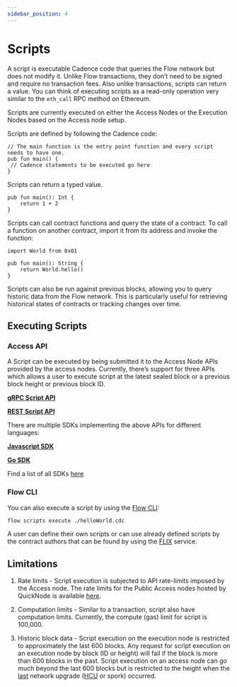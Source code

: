 ```yaml
---
sidebar_position: 4
---
```


# Scripts

A script is executable Cadence code that queries the Flow network but does not modify it. Unlike Flow transactions, they don’t need to be signed and require no transaction fees. Also unlike transactions, scripts can return a value. You can think of executing scripts as a read-only operation very similar to the `eth_call` RPC method on Ethereum. 

Scripts are currently executed on either the Access Nodes or the Execution Nodes based on the Access node setup.

Scripts are defined by following the Cadence code:

```cadence
// The main function is the entry point function and every script needs to have one.
pub fun main() {
 // Cadence statements to be executed go here
}
```

Scripts can return a typed value.

```cadence
pub fun main(): Int {
	return 1 + 2
}
```

Scripts can call contract functions and query the state of a contract. To call a function on another contract, import it from its address and invoke the function:

```cadence
import World from 0x01

pub fun main(): String {
	return World.hello()
}
```

Scripts can also be run against previous blocks, allowing you to query historic data from the Flow network. This is particularly useful for retrieving historical states of contracts or tracking changes over time.

## Executing Scripts

### Access API

A Script can be executed by being submitted it to the Access Node APIs provided by the access nodes. Currently, there’s support for three APIs which allows a user to execute script at the latest sealed block or a previous block height or previous block ID.

[**gRPC Script API**](../../networks/node-ops/access-onchain-data/access-nodes/accessing-data/access-api.md#scripts)

[**REST Script API**](/http-api#tag/Scripts)

There are multiple SDKs implementing the above APIs for different languages:

[**Javascript SDK**](../../tools/clients/fcl-js/index.md)

[**Go SDK**](../../tools/clients/flow-go-sdk/index.mdx)

Find a list of all SDKs [here](../../tools/clients/index.md)

### Flow CLI

You can also execute a script by using the [Flow CLI](../../tools/flow-cli/scripts/execute-scripts):

```sh
flow scripts execute ./helloWorld.cdc
```

A user can define their own scripts or can use already defined scripts by the contract authors that can be found by using the [FLIX](../../tools/flow-cli/flix) service.

## Limitations

1. Rate limits - Script execution is subjected to API rate-limits imposed by the Access node. The rate limits for the Public Access nodes hosted by QuickNode is available [here](https://www.quicknode.com/docs/flow#endpoint-rate-limits).

2. Computation limits - Similar to a transaction, script also have computation limits. Currently, the compute (gas) limit for script is 100,000.

3. Historic block data - Script execution on the execution node is restricted to approximately the last 600 blocks. Any request for script execution on an execution node by block (ID or height) will fail if the block is more than 600 blocks in the past. Script execution on an access node can go much beyond the last 600 blocks but is restricted to the height when the [last](https://developers.flow.com/networks/node-ops/node-operation/past-sporks) network upgrade ([HCU](https://developers.flow.com/networks/node-ops/node-operation/hcu) or spork) occurred. 


